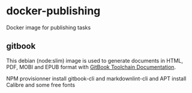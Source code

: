 # docker-publishing

Docker image for publishing tasks

## gitbook

This debian (node:slim) image is used to generate documents in HTML, PDF, MOBI and EPUB format with [GitBook Toolchain Documentation](https://toolchain.gitbook.com/).

NPM provisionner install gitbook-cli and markdownlint-cli and APT install Calibre and some free fonts
